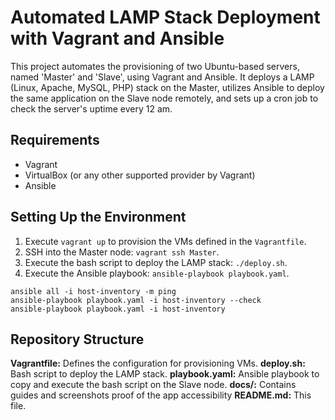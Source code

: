 # **Automated LAMP Stack Deployment with Vagrant and Ansible**

This project automates the provisioning of two Ubuntu-based servers, named 'Master' and 'Slave', using Vagrant and Ansible. It deploys a LAMP (Linux, Apache, MySQL, PHP) stack on the Master, utilizes Ansible to deploy the same application on the Slave node remotely, and sets up a cron job to check the server's uptime every 12 am.

## **Requirements**
- Vagrant
- VirtualBox (or any other supported provider by Vagrant)
- Ansible

## **Setting Up the Environment**
1. Execute `vagrant up` to provision the VMs defined in the `Vagrantfile`.
2. SSH into the Master node: `vagrant ssh Master`.
3. Execute the bash script to deploy the LAMP stack: `./deploy.sh`.
4. Execute the Ansible playbook: `ansible-playbook playbook.yaml`.
```console
ansible all -i host-inventory -m ping
ansible-playbook playbook.yaml -i host-inventory --check
ansible-playbook playbook.yaml -i host-inventory
```

## **Repository Structure**
**Vagrantfile:** Defines the configuration for provisioning VMs.
**deploy.sh:** Bash script to deploy the LAMP stack.
**playbook.yaml:** Ansible playbook to copy and execute the bash script on the Slave node.
**docs/:** Contains guides and screenshots proof of the app accessibility
**README.md:** This file.
